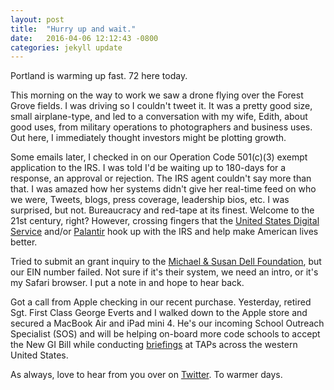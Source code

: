 ```yaml
---
layout: post
title:  "Hurry up and wait."
date:   2016-04-06 12:12:43 -0800
categories: jekyll update
---
```


Portland is warming up fast. 72 here today.

This morning on the way to work we saw a drone flying over the Forest Grove fields. I was driving so I couldn't tweet it. It was a pretty good size, small airplane-type, and led to a conversation with my wife, Edith, about good uses, from military operations to photographers and business uses. Out here, I immediately thought investors might be plotting growth.

Some emails later, I checked in on our Operation Code 501(c)(3) exempt application to the IRS. I was told I'd be waiting up to 180-days for a response, an approval or rejection. The IRS agent couldn't say more than that. I was amazed how her systems didn't give her real-time feed on who we were, Tweets, blogs, press coverage, leadership bios, etc. I was surprised, but not. Bureaucracy and red-tape at its finest. Welcome to the 21st century, right? However, crossing fingers that the [United States Digital Service](https://www.whitehouse.gov/digital/united-states-digital-service) and/or [Palantir](https://www.palantir.com/) hook up with the IRS and help make American lives better.

Tried to submit an grant inquiry to the [Michael & Susan Dell Foundation](https://www.msdf.org/), but our EIN number failed. Not sure if it's their system, we need an intro, or it's my Safari browser. I put a note in and hope to hear back.

Got a call from Apple checking in our recent purchase. Yesterday, retired Sgt. First Class George Everts and I walked down to the Apple store and secured a MacBook Air and iPad mini 4. He's our incoming School Outreach Specialist (SOS) and will be helping on-board more code schools to accept the New GI Bill while conducting [briefings](https://github.com/OperationCode/tap-deck) at TAPs across the western United States.

As always, love to hear from you over on [Twitter](http://twitter.com/davidcmolina). To warmer days.
